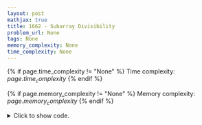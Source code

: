 ```yaml
---
layout: post
mathjax: true
title: 1662 - Subarray Divisibility
problem_url: None
tags: None
memory_complexity: None
time_complexity: None
---
```




{% if page.time_complexity != "None" %}
Time complexity: ${{ page.time_complexity }}$
{% endif %}

{% if page.memory_complexity != "None" %}
Memory complexity: ${{ page.memory_complexity }}$
{% endif %}

<details>
<summary>
<p style="display:inline">Click to show code.</p>
</summary>
```cpp
{% raw %}
using namespace std;
using ll = long long;
int main(void)
{
    int n, ai;
    ll s = 0, ans = 0;
    map<ll, int> prefix_count;
    cin >> n;
    prefix_count[0] = 1;
    for (int i = 0; i < n; ++i)
    {
        cin >> ai;
        s = ((s + ai) % n + n) % n;
        ans += prefix_count[s];
        ++prefix_count[s];
    }
    cout << ans << endl;
    return 0;
}

{% endraw %}
```
</details>

